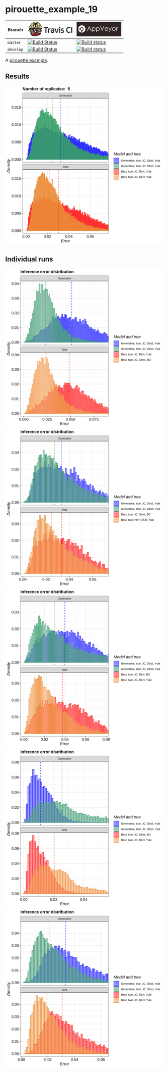 # pirouette_example_19

Branch   |[![Travis CI logo](pics/TravisCI.png)](https://travis-ci.org)                                                                                                 |[![AppVeyor logo](pics/AppVeyor.png)](https://appveyor.com)                                                                                               
---------|--------------------------------------------------------------------------------------------------------------------------------------------------------------|----------------------------------------------------------------------------------------------------------------------------------
`master` |[![Build Status](https://travis-ci.org/richelbilderbeek/pirouette_example_19.svg?branch=master)](https://travis-ci.org/richelbilderbeek/pirouette_example_19) |[![Build status](https://ci.appveyor.com/api/projects/status/ar72ren8hyp0bw3c/branch/master?svg=true)](https://ci.appveyor.com/project/richelbilderbeek/pirouette-example-19/branch/master)
`develop`|[![Build Status](https://travis-ci.org/richelbilderbeek/pirouette_example_19.svg?branch=develop)](https://travis-ci.org/richelbilderbeek/pirouette_example_19)|[![Build status](https://ci.appveyor.com/api/projects/status/ar72ren8hyp0bw3c/branch/develop?svg=true)](https://ci.appveyor.com/project/richelbilderbeek/pirouette-example-19/branch/develop)

A [pirouette example](https://github.com/richelbilderbeek/pirouette_examples).

## Results

![](example_19/errors.png)

## Individual runs

![](example_19/314/errors.png)
![](example_19/315/errors.png)
![](example_19/316/errors.png)
![](example_19/317/errors.png)
![](example_19/318/errors.png)


